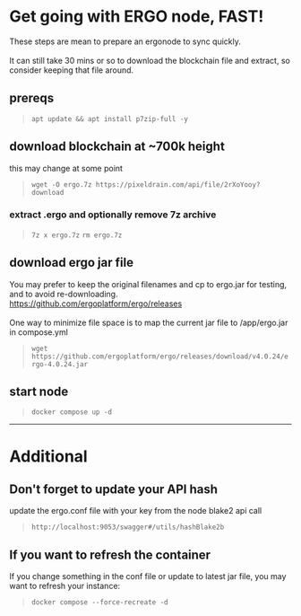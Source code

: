 # Get going with ERGO node, FAST!
These steps are mean to prepare an ergonode to sync quickly.<br>
<br>
It can still take 30 mins or so to download the blockchain file and extract, so consider keeping that file around.

## prereqs
> `apt update && apt install p7zip-full -y`

## download blockchain at ~700k height
this may change at some point
> `wget -O ergo.7z https://pixeldrain.com/api/file/2rXoYooy?download`

### extract .ergo and optionally remove 7z archive
> `7z x ergo.7z`
> `rm ergo.7z`

## download ergo jar file
You may prefer to keep the original filenames and cp to ergo.jar for testing, and to avoid re-downloading.<br>
https://github.com/ergoplatform/ergo/releases<br>
<br>
One way to minimize file space is to map the current jar file to /app/ergo.jar in compose.yml
> `wget https://github.com/ergoplatform/ergo/releases/download/v4.0.24/ergo-4.0.24.jar`

## start node
> `docker compose up -d`

<hr>

# Additional

## Don't forget to update your API hash
update the ergo.conf file with your key from the node blake2 api call
> `http://localhost:9053/swagger#/utils/hashBlake2b`

## If you want to refresh the container
If you change something in the conf file or update to latest jar file, you may want to refresh your instance:
> `docker compose --force-recreate -d`
